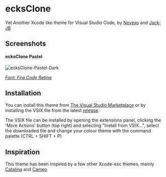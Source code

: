 # ecksClone
Yet Another Xcode like theme for Visual Studio Code, by 
[Nevexo](https://nevexo.space) and [Jack-JB](https://github.com/jack-jb)

## Screenshots

#### ecksClone Pastel

![ecksClone-Pastel-Dark](https://raw.githubusercontent.com/Nevexo/ecksclone/master/screenshots/ecksCloneDark.png "ecksClone Dark")

[*Font: Fira Code Retina*](https://github.com/tonsky/FiraCode)

## Installation

You can install this theme from [The Visual Studio Marketplace](https://marketplace.visualstudio.com/items?itemName=NevexoJack-JB.ecksclone)
or by installing the VSIX file from the latest [release](https://github.com/nevexo/ecksClone/releases).

The VSIX file can be installed by opening the extensions panel, clicking the 'More Actions' button (top right)
and selecting "Install from VSIX...", select the downloaded file and change your colour theme with the command
palette (CTRL + SHIFT + P)


## Inspiration

This theme has been inspired by a few other Xcode-esc themes, mainly
[Catalina](https://marketplace.visualstudio.com/items?itemName=vincentriemer-vsc.vscode-theme-catalina)
and
[Cameo](https://github.com/PascalPixel/cameo)
